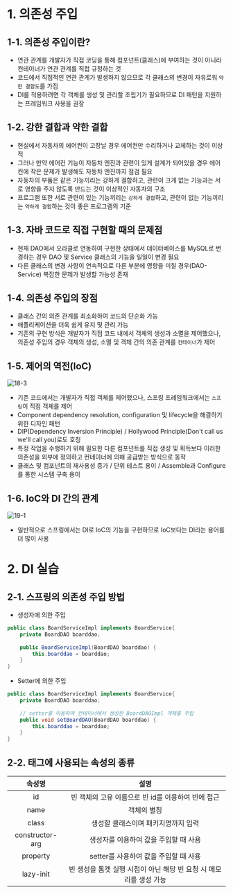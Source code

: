 # 1. 의존성 주입
## 1-1. 의존성 주입이란?
- 연관 관계를 개발자가 직접 코딩을 통해 컴포넌트(클래스)에 부여하는 것이 아니라 컨테이너가 연관 관계를 직접 규정하는 것
- 코드에서 직접적인 연관 관계가 발생하지 않으므로 각 클래스의 변경이 자유로워 `약한 결합도`를 가짐
- DI를 적용하려면 각 객체를 생성 및 관리할 조립기가 필요하므로 DI 패턴을 지원하는 프레임워크 사용을 권장
## 1-2. 강한 결합과 약한 결합
- 현실에서 자동차의 에어컨이 고장날 경우 에어컨만 수리하거나 교체하는 것이 이상적
- 그러나 만약 에어컨 기능이 자동차 엔진과 관련이 있게 설계가 되어있을 경우 에어컨에 작은 문제가 발생해도 자동차 엔진까지 점검 필요
- 자동차의 부품은 같은 기능끼리는 강하게 결합하고, 관련이 크게 없는 기능과는 서로 영향을 주지 않도록 만드는 것이 이상적인 자동차의 구조
- 프로그램 또한 서로 관련이 있는 기능끼리는 `강하게 결합`하고, 관련이 없는 기능끼리는 `약하게 결합`하는 것이 좋은 프로그램의 기준
## 1-3. 자바 코드로 직접 구현할 때의 문제점
- 현재 DAO에서 오라클로 연동하여 구현한 상태에서 데이터베이스를 MySQL로 변경하는 경우 DAO 및 Service 클래스의 기능을 일일이 변경 필요
- 다른 클래스의 변경 사항이 연속적으로 다른 부분에 영향을 미칠 경우(DAO-Service) 복잡한 문제가 발생할 가능성 존재
## 1-4. 의존성 주입의 장점
- 클래스 간의 의존 관계를 최소화하여 코드의 단순화 가능
- 애플리케이션을 더욱 쉽게 유지 및 관리 가능
- 기존의 구현 방식은 개발자가 직접 코드 내에서 객체의 생성과 소멸을 제어했으나, 의존성 주입의 경우 객체의 생성, 소멸 및 객체 간의 의존 관계를 `컨테이너`가 제어
## 1-5. 제어의 역전(IoC)
![18-3](https://user-images.githubusercontent.com/48504392/126537642-eacb749b-b682-49f3-b63f-0c6261320bc5.png)  
- 기존 코드에서는 개발자가 직접 객체를 제어했으나, 스프링 프레임워크에서는 `스프링`이 직접 객체를 제어
- Component dependency resolution, configuration 및 lifecycle을 해결하기 위한 디자인 패턴
- DIP(Dependency Inversion Principle) / Hollywood Principle(Don't call us we'll call you)로도 호칭
- 특정 작업을 수행하기 위해 필요한 다른 컴포넌트를 직접 생성 및 획득보다 이러한 의존성을 외부에 정의하고 컨테이너에 의해 공급받는 방식으로 동작
- 클래스 및 컴포넌트의 재사용성 증가 / 단위 테스트 용이 / Assemble과 Configure를 통한 시스템 구축 용이
## 1-6. IoC와 DI 간의 관계
![19-1](https://user-images.githubusercontent.com/48504392/126538364-14b6edda-81dc-47ca-8b9a-0e71d84c2a57.png)  
- 일반적으로 스프링에서는 DI로 IoC의 기능을 구현하므로 IoC보다는 DI라는 용어를 더 많이 사용

# 2. DI 실습
## 2-1. 스프링의 의존성 주입 방법
- 생성자에 의한 주입
```java
public class BoardServiceImpl implements BoardService{
    private BoardDAO boarddao;
    
    public BoardServiceImpl(BoardDAO boarddao) {
        this.boarddao = boarddao;
    }
}
```
- Setter에 의한 주입
```java
public class BoardServiceImpl implements BoardService{
    private BoardDAO boarddao;
    
    // setter를 이용하여 컨테이너에서 생성한 BoardDAOImpl 객체를 주입
    public void setBoardDAO(BoardDAO boarddao) {
        this.boarddao = boarddao;
    }
}
```
## 2-2. <bean> 태그에 사용되는 속성의 종류
|속성명|설명|
|:--:|:--:| 
|id|빈 객체의 고유 이름으로 빈 id를 이용하여 빈에 접근|
|name|객체의 별칭|
|class|생성할 클래스이며 패키지명까지 입력|
|constructor-arg|생성자를 이용하여 값을 주입할 때 사용|
|property|setter를 사용하여 값을 주입할 때 사용|
|lazy-init|빈 생성을 톰캣 실행 시점이 아닌 해당 빈 요청 시 메모리를 생성 가능|
